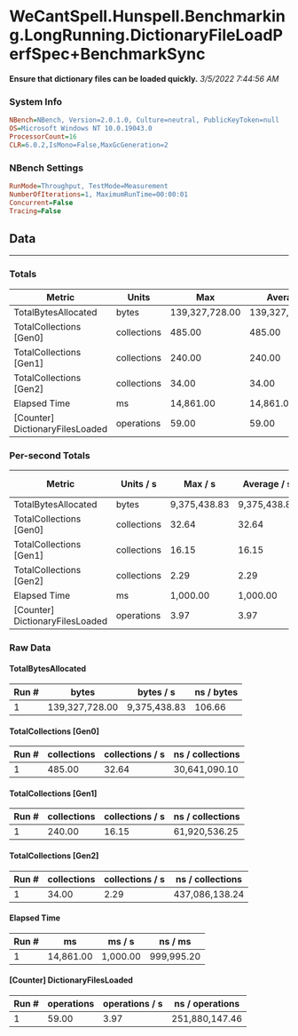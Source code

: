 ﻿# WeCantSpell.Hunspell.Benchmarking.LongRunning.DictionaryFileLoadPerfSpec+BenchmarkSync
__Ensure that dictionary files can be loaded quickly.__
_3/5/2022 7:44:56 AM_
### System Info
```ini
NBench=NBench, Version=2.0.1.0, Culture=neutral, PublicKeyToken=null
OS=Microsoft Windows NT 10.0.19043.0
ProcessorCount=16
CLR=6.0.2,IsMono=False,MaxGcGeneration=2
```

### NBench Settings
```ini
RunMode=Throughput, TestMode=Measurement
NumberOfIterations=1, MaximumRunTime=00:00:01
Concurrent=False
Tracing=False
```

## Data
-------------------

### Totals
|          Metric |           Units |             Max |         Average |             Min |          StdDev |
|---------------- |---------------- |---------------- |---------------- |---------------- |---------------- |
|TotalBytesAllocated |           bytes |  139,327,728.00 |  139,327,728.00 |  139,327,728.00 |            0.00 |
|TotalCollections [Gen0] |     collections |          485.00 |          485.00 |          485.00 |            0.00 |
|TotalCollections [Gen1] |     collections |          240.00 |          240.00 |          240.00 |            0.00 |
|TotalCollections [Gen2] |     collections |           34.00 |           34.00 |           34.00 |            0.00 |
|    Elapsed Time |              ms |       14,861.00 |       14,861.00 |       14,861.00 |            0.00 |
|[Counter] DictionaryFilesLoaded |      operations |           59.00 |           59.00 |           59.00 |            0.00 |

### Per-second Totals
|          Metric |       Units / s |         Max / s |     Average / s |         Min / s |      StdDev / s |
|---------------- |---------------- |---------------- |---------------- |---------------- |---------------- |
|TotalBytesAllocated |           bytes |    9,375,438.83 |    9,375,438.83 |    9,375,438.83 |            0.00 |
|TotalCollections [Gen0] |     collections |           32.64 |           32.64 |           32.64 |            0.00 |
|TotalCollections [Gen1] |     collections |           16.15 |           16.15 |           16.15 |            0.00 |
|TotalCollections [Gen2] |     collections |            2.29 |            2.29 |            2.29 |            0.00 |
|    Elapsed Time |              ms |        1,000.00 |        1,000.00 |        1,000.00 |            0.00 |
|[Counter] DictionaryFilesLoaded |      operations |            3.97 |            3.97 |            3.97 |            0.00 |

### Raw Data
#### TotalBytesAllocated
|           Run # |           bytes |       bytes / s |      ns / bytes |
|---------------- |---------------- |---------------- |---------------- |
|               1 |  139,327,728.00 |    9,375,438.83 |          106.66 |

#### TotalCollections [Gen0]
|           Run # |     collections | collections / s |ns / collections |
|---------------- |---------------- |---------------- |---------------- |
|               1 |          485.00 |           32.64 |   30,641,090.10 |

#### TotalCollections [Gen1]
|           Run # |     collections | collections / s |ns / collections |
|---------------- |---------------- |---------------- |---------------- |
|               1 |          240.00 |           16.15 |   61,920,536.25 |

#### TotalCollections [Gen2]
|           Run # |     collections | collections / s |ns / collections |
|---------------- |---------------- |---------------- |---------------- |
|               1 |           34.00 |            2.29 |  437,086,138.24 |

#### Elapsed Time
|           Run # |              ms |          ms / s |         ns / ms |
|---------------- |---------------- |---------------- |---------------- |
|               1 |       14,861.00 |        1,000.00 |      999,995.20 |

#### [Counter] DictionaryFilesLoaded
|           Run # |      operations |  operations / s | ns / operations |
|---------------- |---------------- |---------------- |---------------- |
|               1 |           59.00 |            3.97 |  251,880,147.46 |


